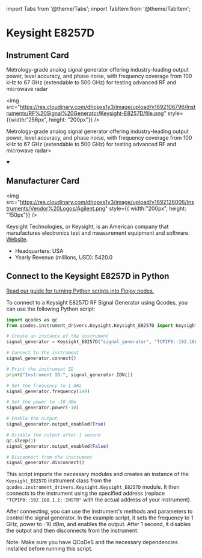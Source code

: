 
import Tabs from '@theme/Tabs';
import TabItem from '@theme/TabItem';

# Keysight E8257D

## Instrument Card

<div className="flex">

<div>

Metrology-grade analog signal generator offering industry-leading output power, level accuracy, and phase noise, with frequency coverage from 100 kHz to 67 GHz (extendable to 500 GHz) for testing advanced RF and microwave radar

</div>

<img src="https://res.cloudinary.com/dhopxs1y3/image/upload/v1692106796/Instruments/RF%20Signal%20Generator/Keysight-E8257D/file.png" style={{width:"256px", height: "200px"}} />

</div>

Metrology-grade analog signal generator offering industry-leading output power, level accuracy, and phase noise, with frequency coverage from 100 kHz to 67 GHz (extendable to 500 GHz) for testing advanced RF and microwave radar>

<details open>
<summary><h2>Manufacturer Card</h2></summary>

<img src="https://res.cloudinary.com/dhopxs1y3/image/upload/v1692126006/Instruments/Vendor%20Logos/Agilent.png" style={{ width:"200px", height: "150px"}} />

Keysight Technologies, or Keysight, is an American company that manufactures electronics test and measurement equipment and software. <a href="https://www.keysight.com/us/en/home.html">Website</a>.

<ul>
  <li>Headquarters: USA</li>
  <li>Yearly Revenue (millions, USD): 5420.0</li>
</ul>
</details>

## Connect to the Keysight E8257D in Python

[Read our guide for turning Python scripts into Flojoy nodes.](https://docs.flojoy.ai/custom-nodes/creating-custom-node/)


<Tabs>
<TabItem value="Qcodes" label="Qcodes">

To connect to a Keysight E8257D RF Signal Generator using Qcodes, you can use the following Python script:

```python
import qcodes as qc
from qcodes.instrument_drivers.Keysight.Keysight_E8257D import Keysight_E8257D

# Create an instance of the instrument
signal_generator = Keysight_E8257D("signal_generator", "TCPIP0::192.168.1.1::INSTR")

# Connect to the instrument
signal_generator.connect()

# Print the instrument ID
print("Instrument ID:", signal_generator.IDN())

# Set the frequency to 1 GHz
signal_generator.frequency(1e9)

# Set the power to -10 dBm
signal_generator.power(-10)

# Enable the output
signal_generator.output_enabled(True)

# Disable the output after 1 second
qc.sleep(1)
signal_generator.output_enabled(False)

# Disconnect from the instrument
signal_generator.disconnect()
```

This script imports the necessary modules and creates an instance of the `Keysight_E8257D` instrument class from the `qcodes.instrument_drivers.Keysight.Keysight_E8257D` module. It then connects to the instrument using the specified address (replace `"TCPIP0::192.168.1.1::INSTR"` with the actual address of your instrument).

After connecting, you can use the instrument's methods and parameters to control the signal generator. In the example script, it sets the frequency to 1 GHz, power to -10 dBm, and enables the output. After 1 second, it disables the output and then disconnects from the instrument.

Note: Make sure you have QCoDeS and the necessary dependencies installed before running this script.

</TabItem>
</Tabs>